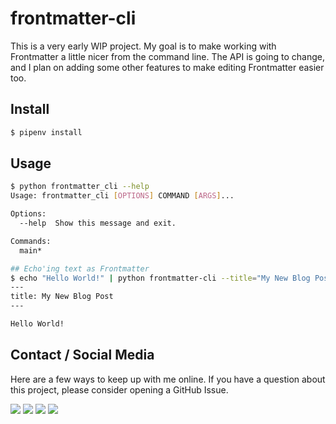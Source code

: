 # frontmatter-cli

This is a very early WIP project. My goal is to make working with Frontmatter a little nicer from the command line. The API is going to change, and I plan on adding some other features to make editing Frontmatter easier too.

## Install

```bash
$ pipenv install
```

## Usage

```bash
$ python frontmatter_cli --help
Usage: frontmatter_cli [OPTIONS] COMMAND [ARGS]...

Options:
  --help  Show this message and exit.

Commands:
  main*

## Echo'ing text as Frontmatter
$ echo "Hello World!" | python frontmatter-cli --title="My New Blog Post" - -
---
title: My New Blog Post
---

Hello World!
```

## Contact / Social Media

Here are a few ways to keep up with me online. If you have a question about this project, please consider opening a GitHub Issue.

[![](https://jefftriplett.com/assets/images/social/github.png)](https://github.com/jefftriplett)
[![](https://jefftriplett.com/assets/images/social/globe.png)](https://jefftriplett.com/)
[![](https://jefftriplett.com/assets/images/social/twitter.png)](https://twitter.com/webology)
[![](https://jefftriplett.com/assets/images/social/docker.png)](https://hub.docker.com/u/jefftriplett/)
